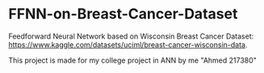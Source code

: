 # FFNN-on-Breast-Cancer-Dataset
Feedforward Neural Network based on Wisconsin Breast Cancer Dataset: https://www.kaggle.com/datasets/uciml/breast-cancer-wisconsin-data.

This project is made for my college project in ANN by me "Ahmed 217380"
